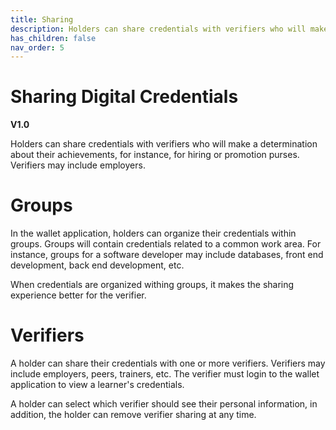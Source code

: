 ```yaml
---
title: Sharing
description: Holders can share credentials with verifiers who will make a determination about their achievements
has_children: false
nav_order: 5
---
```


# Sharing Digital Credentials
**V1.0**

Holders can share credentials with verifiers who will make a determination about their achievements, for instance, for hiring or promotion purses. Verifiers may include employers.

# Groups

In the wallet application, holders can organize their credentials within groups. Groups will contain credentials related to a common work area. For instance,  groups for a software developer may include databases, front end development, back end development, etc.

When credentials are organized withing groups, it makes the sharing experience better for the verifier.

# Verifiers

A holder can share their credentials with one or more verifiers. Verifiers may include employers, peers, trainers, etc. The verifier must login to the wallet application to view a learner's credentials.

A holder can select which verifier should see their personal information, in addition, the holder can remove verifier sharing at any time.